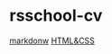 # rsschool-cv

[markdonw](https://startsevcode.github.io/rsschool-cv/cv)
[HTML&CSS](https://startsevcode.github.io/rsschool-cv/)
